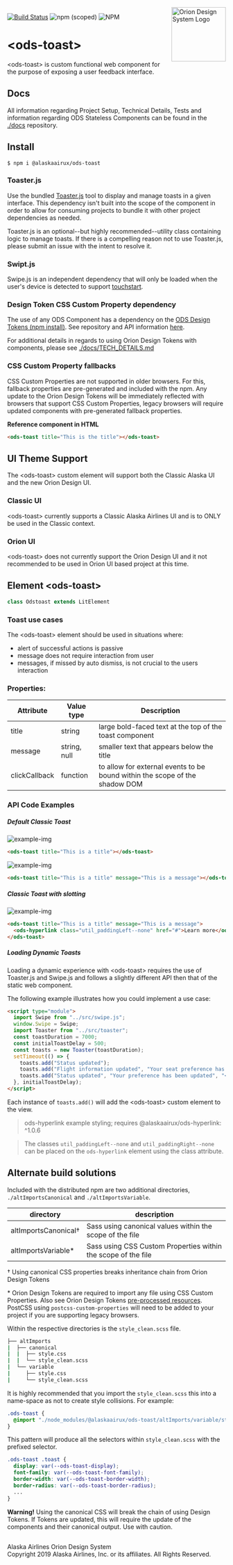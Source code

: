 <img src="https://resource.alaskaair.net/-/media/2C1969F8FB244C919205CD48429C13AC" alt="Orion Design System Logo" title="Be the change you want to see" width="125" align="right" />

[![Build Status](https://travis-ci.org/AlaskaAirlines/OrionStatelessComponents__ods-toast.svg?branch=master)](https://travis-ci.org/AlaskaAirlines/OrionStatelessComponents__ods-toast)
![npm (scoped)](https://img.shields.io/npm/v/@alaskaairux/ods-toast.svg?color=orange)
![NPM](https://img.shields.io/npm/l/@alaskaairux/ods-toast.svg?color=blue)

# \<ods-toast>

\<ods-toast> is custom functional web component for the purpose of exposing a user feedback interface.

## Docs

All information regarding Project Setup, Technical Details, Tests and information regarding ODS Stateless Components can be found in the [./docs](https://github.com/AlaskaAirlines/OrionStatelessComponents__docs/tree/master/docs) repository.

## Install

```shell
$ npm i @alaskaairux/ods-toast
```

### Toaster.js

Use the bundled [Toaster.js](docs/Toaster.md) tool to display and manage toasts in a given interface. This dependency isn't built into the scope of the component in order to allow for consuming projects to bundle it with other project dependencies as needed.

Toaster.js is an optional--but highly recommended--utility class containing logic to manage toasts. If there is a compelling reason not to use Toaster.js, please submit an issue with the intent to resolve it.

### Swipt.js

Swipe.js is an independent dependency that will only be loaded when the user's device is detected to support [touchstart](https://developer.mozilla.org/en-US/docs/Web/API/Element/touchstart_event).

### Design Token CSS Custom Property dependency

The use of any ODS Component has a dependency on the [ODS Design Tokens (npm install)](https://www.npmjs.com/package/@alaskaairux/orion-design-tokens). See repository and API information [here](https://github.com/AlaskaAirlines/OrionDesignTokens).

For additional details in regards to using Orion Design Tokens with components, please see [./docs/TECH_DETAILS.md](https://github.com/AlaskaAirlines/OrionStatelessComponents__docs/blob/master/docs/TECH_DETAILS.md)

### CSS Custom Property fallbacks

CSS Custom Properties are not supported in older browsers. For this, fallback properties are pre-generated and included with the npm. Any update to the Orion Design Tokens will be immediately reflected with browsers that support CSS Custom Properties, legacy browsers will require updated components with pre-generated fallback properties.

**Reference component in HTML**

```html
<ods-toast title="This is the title"></ods-toast>
```

## UI Theme Support

The \<ods-toast> custom element will support both the Classic Alaska UI and the new Orion Design UI. 

### Classic UI

\<ods-toast> currently supports a Classic Alaska Airlines UI and is to ONLY be used in the Classic context.

### Orion UI

\<ods-toast> does not currently support the Orion Design UI and it not recommended to be used in Orion UI based project at this time.

## Element \<ods-toast>

```javascript
class Odstoast extends LitElement
```

### Toast use cases

The \<ods-toast> element should be used in situations where:

- alert of successful actions is passive
- message does not require interaction from user
- messages, if missed by auto dismiss, is not crucial to the users interaction

### Properties:

| Attribute | Value type   | Description                                             |
| --------- | ------------ | ------------------------------------------------------- |
| title     | string       | large bold-faced text at the top of the toast component |
| message   | string, null | smaller text that appears below the title               |
| clickCallback | function | to allow for external events to be bound within the scope of the shadow DOM |


### API Code Examples

##### Default Classic Toast

![example-img](./images/01.png)

```html
<ods-toast title="This is a title"></ods-toast>
```

![example-img](./images/02.png)

```html
<ods-toast title="This is a title" message="This is a message"></ods-toast>
```

##### Classic Toast with slotting

![example-img](./images/03.png)

```html
<ods-toast title="This is a title" message="This is a message">
  <ods-hyperlink class="util_paddingLeft--none" href="#">Learn more</ods-hyperlink>
</ods-toast>
```

##### Loading Dynamic Toasts

Loading a dynamic experience with \<ods-toast> requires the use of Toaster.js and Swipe.js and follows a slightly different API then that of the static web component. 

The following example illustrates how you could implement a use case:

```html
<script type="module">
  import Swipe from "../src/swipe.js";
  window.Swipe = Swipe;
  import Toaster from "../src/toaster";
  const toastDuration = 7000;
  const initialToastDelay = 500;
  const toasts = new Toaster(toastDuration);
  setTimeout(() => {
    toasts.add("Status updated");
    toasts.add("Flight information updated", "Your seat preference has been saved");
    toasts.add("Status updated", "Your preference has been updated", "<ods-hyperlink class='util_paddingLeft--none' target='_blank' href='#'>ods-hyperlink</ods-hyperlink>");
  }, initialToastDelay);
</script>
```

Each instance of `toasts.add()` will add the \<ods-toast> custom element to the view.

> ods-hyperlink example styling; requires @alaskaairux/ods-hyperlink: ^1.0.6

> The classes `util_paddingLeft--none` and `util_paddingRight--none` can be placed on the `ods-hyperlink` element using the class attribute.


## Alternate build solutions

Included with the distributed npm are two additional directories, `./altImportsCanonical` and `./altImportsVariable`.

| directory            | description                                                   |
| -------------------- | ------------------------------------------------------------- |
| altImportsCanonical† | Sass using canonical values within the scope of the file      |
| altImportsVariable\* | Sass using CSS Custom Properties within the scope of the file |

† Using canonical CSS properties breaks inheritance chain from Orion Design Tokens

\* Orion Design Tokens are required to import any file using CSS Custom Properties. Also see Orion Design Tokens [pre-processed resources](https://github.com/AlaskaAirlines/OrionDesignTokens#install-pre-processed-resources). PostCSS using `postcss-custom-properties` will need to be added to your project if you are supporting legacy browsers.

Within the respective directories is the `style_clean.scss` file.

```bash
├── altImports
|  ├── canonical
|  |  ├── style.css
|  |  └── style_clean.scss
|  └── variable
|     ├── style.css
|     └── style_clean.scss
```

It is highly recommended that you import the `style_clean.scss` this into a name-space as not to create style collisions. For example:

```scss
.ods-toast {
  @import "./node_modules/@alaskaairux/ods-toast/altImports/variable/style_clean.scss";
}
```

This pattern will produce all the selectors within `style_clean.scss` with the prefixed selector.

```scss
.ods-toast .toast {
  display: var(--ods-toast-display);
  font-family: var(--ods-toast-font-family);
  border-width: var(--ods-toast-border-width);
  border-radius: var(--ods-toast-border-radius);
  ...
}
```

**Warning!** Using the canonical CSS will break the chain of using Design Tokens. If Tokens are updated, this will require the update of the components and their canonical output. Use with caution.

##

Alaska Airlines Orion Design System<br>
Copyright 2019 Alaska Airlines, Inc. or its affiliates. All Rights Reserved.
